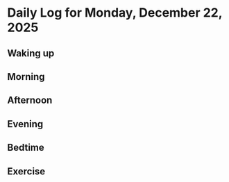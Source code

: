 # Daily Log for Monday, December 22, 2025

## Waking up

## Morning

## Afternoon

## Evening

## Bedtime

## Exercise
